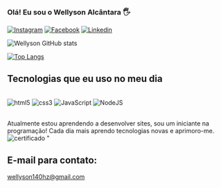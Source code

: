 ### Olá! Eu sou o Wellyson Alcântara 🖐️

[![Instagram](https://img.shields.io/badge/Instagram-E4405F?style=for-the-badge&logo=instagram&logoColor=white)](https://instagram.com/alcantarawellyson)
[![Facebook](https://img.shields.io/badge/Facebook-1877F2?style=for-the-badge&logo=facebook&logoColor=white)](https://facebook.com/WellysonAlcântara)
[![Linkedin](https://img.shields.io/badge/LinkedIn-0077B5?style=for-the-badge&logo=linkedin&logoColor=white)](https://linkedin.com/in/wellyson-alcantara)

![Wellyson GitHub stats](https://github-readme-stats.vercel.app/api?username=Wellyson-Alcantara&show_icons=true&theme=radical)

[![Top Langs](https://github-readme-stats.vercel.app/api/top-langs/?username=Wellyson-Alcantara&layout=donut)](https://github.com/anuraghazra/github-readme-stats)

## Tecnologias que eu uso no meu dia

<div style="display: inline_block"><br/>
    <img aling="center" alt="html5" src="https://img.shields.io/badge/HTML5-E34F26?style=for-the-badge&logo=html5&logoColor=white">
    <img aling="center" alt="css3" src="https://img.shields.io/badge/CSS3-1572B6?style=for-the-badge&logo=css3&logoColor=white">
    <img aling="center" alt="JavaScript" src="https://img.shields.io/badge/JavaScript-F7DF1E?style=for-the-badge&logo=javascript&logoColor=black">
    <img aling="center" alt="NodeJS" src="https://img.shields.io/badge/Node.js-43853D?style=for-the-badge&logo=node.js&logoColor=white">
</div><br/>

 Atualmente estou aprendendo a desenvolver sites, sou um iniciante na programação! Cada dia mais aprendo tecnologias novas e aprimoro-me.
 <img aling="center" alt="certificado" src="![Antonio-Wellyson-Alcântara-De-Souza](https://github.com/Wellyson-Alcantara/Wellyson-Alcantara/assets/146300371/824de108-40e9-4b1e-ad43-d5cdbfc21056)">
"

 ## E-mail para contato:
 wellyson140hz@gmail.com
